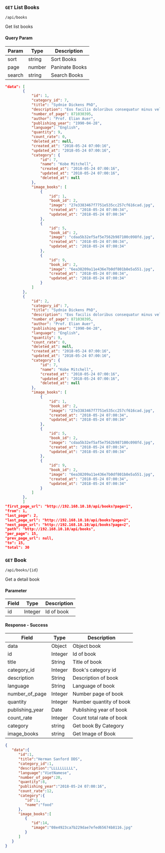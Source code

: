 ### `GET` List Books
```
/api/books
```
Get list books

#### Query Param
| Param | Type | Description |
|---|---|---|
| sort | string | Sort Books |
| page | number | Paninate Books |
| search | string | Search Books |

```json
"data": [
        {
            "id": 1,
            "category_id": 7,
            "title": "Sydnie Dickens PhD",
            "description": "Eos facilis doloribus consequatur minus velit dolor. Fugit itaque corrupti et ab. Atque eum hic ipsam esse rerum. Est mollitia aliquid facilis sit.",
            "number_of_page": 871030395,
            "author": "Prof. Elian Auer",
            "publishing_year": "1990-04-28",
            "language": "English",
            "quantity": 9,
            "count_rate": 0,
            "deleted_at": null,
            "created_at": "2018-05-24 07:00:16",
            "updated_at": "2018-05-24 07:00:16",
            "category": {
                "id": 7,
                "name": "Kobe Mitchell",
                "created_at": "2018-05-24 07:00:16",
                "updated_at": "2018-05-24 07:00:16",
                "deleted_at": null
            },
            "image_books": [
                {
                    "id": 1,
                    "book_id": 2,
                    "image": "27e3383467f7751e535cc257cf616cad.jpg",
                    "created_at": "2018-05-24 07:00:34",
                    "updated_at": "2018-05-24 07:00:34"
                },
                {
                    "id": 5,
                    "book_id": 2,
                    "image": "cdaa5b32ef5af5e7562b987100c098fd.jpg",
                    "created_at": "2018-05-24 07:00:34",
                    "updated_at": "2018-05-24 07:00:34"
                },
                {
                    "id": 9,
                    "book_id": 2,
                    "image": "6ea38209a11e436e7b0df801b8e5a551.jpg",
                    "created_at": "2018-05-24 07:00:34",
                    "updated_at": "2018-05-24 07:00:34"
                }
            ]
        },
        {
            "id": 2,
            "category_id": 7,
            "title": "Sydnie Dickens PhD",
            "description": "Eos facilis doloribus consequatur minus velit dolor. Fugit itaque corrupti et ab. Atque eum hic ipsam esse rerum. Est mollitia aliquid facilis sit.",
            "number_of_page": 871030395,
            "author": "Prof. Elian Auer",
            "publishing_year": "1990-04-28",
            "language": "English",
            "quantity": 9,
            "count_rate": 0,
            "deleted_at": null,
            "created_at": "2018-05-24 07:00:16",
            "updated_at": "2018-05-24 07:00:16",
            "category": {
                "id": 7,
                "name": "Kobe Mitchell",
                "created_at": "2018-05-24 07:00:16",
                "updated_at": "2018-05-24 07:00:16",
                "deleted_at": null
            },
            "image_books": [
                {
                    "id": 1,
                    "book_id": 2,
                    "image": "27e3383467f7751e535cc257cf616cad.jpg",
                    "created_at": "2018-05-24 07:00:34",
                    "updated_at": "2018-05-24 07:00:34"
                },
                {
                    "id": 5,
                    "book_id": 2,
                    "image": "cdaa5b32ef5af5e7562b987100c098fd.jpg",
                    "created_at": "2018-05-24 07:00:34",
                    "updated_at": "2018-05-24 07:00:34"
                },
                {
                    "id": 9,
                    "book_id": 2,
                    "image": "6ea38209a11e436e7b0df801b8e5a551.jpg",
                    "created_at": "2018-05-24 07:00:34",
                    "updated_at": "2018-05-24 07:00:34"
                }
            ]
        },
        ]
"first_page_url": "http://192.168.10.10/api/books?page=1",
"from": 1,
"last_page": 2,
"last_page_url": "http://192.168.10.10/api/books?page=2",
"next_page_url": "http://192.168.10.10/api/books?page=2",
"path": "http://192.168.10.10/api/books",
"per_page": 15,
"prev_page_url": null,
"to": 15,
"total": 30
```

### `GET` Book

```
/api/books/{id}
```
Get a detail book
#### Parameter
| Field | Type | Description |
|-------|------|-------------|
| id | Integer | Id of book |


#### Response - Success
| Field | Type | Description |
|-------|------|-------------|
| data | Object | Object book |
| id | Integer | Id of book |
| title | String | Title of book |
| category_id | Integer | Book's category id |
| description | String | Description of book |
| language | String | Language of book |
| number_of_page | Integer | Number page of book |
| quantity | Integer | Number quantity of book |
| publishing_year | Date | Publishing year of book |
| count_rate | Integer | Count total rate of book |
| category | string | Get book By Category |
| image_books | string | Get Image of Book |

```json
{
   "data":{
      "id":1,
      "title":"Herman Sanford DDS",
      "category_id":1,
      "description":"LLLLLLLLLL",
      "language":"VietNamese",
      "number_of_page":20,
      "quantity":8,
      "publishing_year":"2018-05-24 07:00:16",
      "count_rate":12,
      "category":{
         "id":1,
         "name":"food"
      },
      "image_books":[
         {
            "id":14,
            "image":"08e4923ca7b229dae7efed65674b8116.jpg"
         }
      ]
   }
}
```
